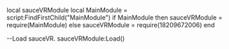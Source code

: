 local sauceVRModule
local MainModule = script:FindFirstChild("MainModule")
if MainModule then
	sauceVRModule = require(MainModule)
else
	sauceVRModule = require(18209672006)
end

--Load sauceVR.
sauceVRModule:Load()

